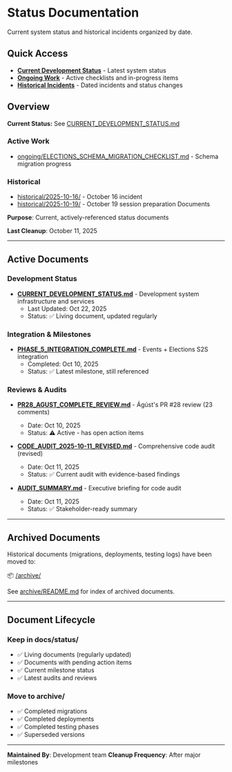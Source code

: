 # Status Documentation

Current system status and historical incidents organized by date.

## Quick Access

- **[Current Development Status](CURRENT_DEVELOPMENT_STATUS.md)** - Latest system status
- **[Ongoing Work](ongoing/)** - Active checklists and in-progress items
- **[Historical Incidents](historical/)** - Dated incidents and status changes

## Overview

**Current Status:** See [CURRENT_DEVELOPMENT_STATUS.md](CURRENT_DEVELOPMENT_STATUS.md)

### Active Work
- [ongoing/ELECTIONS_SCHEMA_MIGRATION_CHECKLIST.md](ongoing/ELECTIONS_SCHEMA_MIGRATION_CHECKLIST.md) - Schema migration progress

### Historical
- [historical/2025-10-16/](historical/2025-10-16/) - October 16 incident
- [historical/2025-10-19/](historical/2025-10-19/) - October 19 session preparation Documents

**Purpose**: Current, actively-referenced status documents

**Last Cleanup**: October 11, 2025

---

## Active Documents

### Development Status
- **[CURRENT_DEVELOPMENT_STATUS.md](CURRENT_DEVELOPMENT_STATUS.md)** - Development system infrastructure and services
  - Last Updated: Oct 22, 2025
  - Status: ✅ Living document, updated regularly

### Integration & Milestones
- **[PHASE_5_INTEGRATION_COMPLETE.md](PHASE_5_INTEGRATION_COMPLETE.md)** - Events + Elections S2S integration
  - Completed: Oct 10, 2025
  - Status: ✅ Latest milestone, still referenced

### Reviews & Audits
- **[PR28_AGUST_COMPLETE_REVIEW.md](PR28_AGUST_COMPLETE_REVIEW.md)** - Ágúst's PR #28 review (23 comments)
  - Date: Oct 10, 2025
  - Status: ⚠️ Active - has open action items

- **[CODE_AUDIT_2025-10-11_REVISED.md](CODE_AUDIT_2025-10-11_REVISED.md)** - Comprehensive code audit (revised)
  - Date: Oct 11, 2025
  - Status: ✅ Current audit with evidence-based findings

- **[AUDIT_SUMMARY.md](AUDIT_SUMMARY.md)** - Executive briefing for code audit
  - Date: Oct 11, 2025
  - Status: ✅ Stakeholder-ready summary

---

## Archived Documents

Historical documents (migrations, deployments, testing logs) have been moved to:

📦 [/archive/](../../archive/)

See [archive/README.md](../../archive/README.md) for index of archived documents.

---

## Document Lifecycle

### Keep in docs/status/
- ✅ Living documents (regularly updated)
- ✅ Documents with pending action items
- ✅ Current milestone status
- ✅ Latest audits and reviews

### Move to archive/
- ✅ Completed migrations
- ✅ Completed deployments
- ✅ Completed testing phases
- ✅ Superseded versions

---

**Maintained By**: Development team
**Cleanup Frequency**: After major milestones
